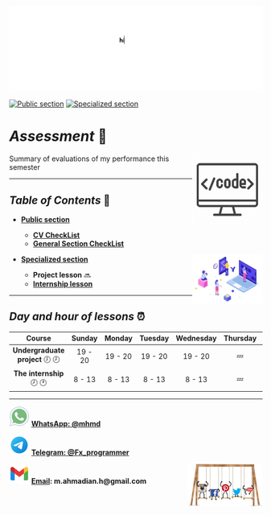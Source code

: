 ![banner](https://github.com/m-ahmadian-h/PNU_3991_AR/blob/main/gif/banner.gif)

[![Public section](https://img.shields.io/badge/PublicSection-100-blue)](https://github.com/m-ahmadian-h/PNU_3991_AR/blob/main/Assessment/Public%20section/README.md)
[![Specialized section](https://img.shields.io/badge/SpecializedSection-100-blue)](https://github.com/m-ahmadian-h/PNU_3991_AR/tree/main/Assessment/Specialized%20section)

# _Assessment_ :wave: 
<img src="https://github.com/m-ahmadian-h/PNU_3991_AR/blob/main/img/banner.png" align="right"  width="140" />
Summary of evaluations of my performance this semester

***

## _Table of Contents_ :mag_right:
* __[Public section](https://github.com/m-ahmadian-h/PNU_3991_AR/blob/main/Assessment/Public%20section/README.md)__
   * __[CV CheckList](https://github.com/m-ahmadian-h/PNU_3991_AR/blob/main/Assessment/MA_CV_CheckList_AR_3991.pdf)__
   * __[General Section CheckList](https://github.com/m-ahmadian-h/PNU_3991_AR/blob/main/Assessment/MA_GeneralSection_CheckList_AR_3991.pdf)__
   
* __[Specialized section](https://github.com/m-ahmadian-h/PNU_3991_AR/tree/main/Assessment/Specialized%20section)__ <img src="https://github.com/m-ahmadian-h/PNU_3991_AR/blob/main/gif/03.gif" align="right" width="140" />
   * __Project lesson__ :soon:
   * __[Internship lesson](https://github.com/m-ahmadian-h/PNU_3991_AR/blob/main/Assessment/Internship.jpg)__

***

## _Day and hour of lessons_ :alarm_clock:

|Course                                       |Sunday |Monday |Tuesday|Wednesday|Thursday|Friday|Saturday|
|:-------------------------------------------:|:-----:|:-----:|:-----:|:-------:|:------:|:----:|:------:|
|__Undergraduate project__   :clock7: :clock8:|19 - 20|19 - 20|19 - 20|19 - 20  |:zzz:   |:zzz: |19 - 20 |
|__The internship__   :clock8: :clock1:       |8 - 13 |8 - 13 |8 - 13 |8 - 13   |:zzz:   |:zzz: |8 - 13  |

***
![whatsapp](https://github.com/m-ahmadian-h/PNU_3991_AR/blob/main/img/whatsapp.svg)  __[WhatsApp: @mhmd](https://wa.me/+989215166403)__ 

![telegram](https://github.com/m-ahmadian-h/PNU_3991_AR/blob/main/img/telegram.svg)  __[Telegram: @Fx_programmer](https://telegram.me/Fx_programmer)__

![gmail](https://github.com/m-ahmadian-h/PNU_3991_AR/blob/main/img/gmail.svg)  __[Email](mailto:m.ahmadian.h@gmail.com): m.ahmadian.h@gmail.com__
<img src="https://github.com/m-ahmadian-h/PNU_3991_AR/blob/main/gif/04.gif" align="right" width="150" />

